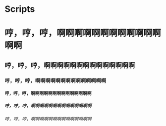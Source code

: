 # Scripts
# 哼，哼，哼，啊啊啊啊啊啊啊啊啊啊啊啊啊啊
## 哼，哼，哼，啊啊啊啊啊啊啊啊啊啊啊啊啊啊
### 哼，哼，哼，啊啊啊啊啊啊啊啊啊啊啊啊啊啊
#### 哼，哼，哼，啊啊啊啊啊啊啊啊啊啊啊啊啊啊
##### 哼，哼，哼，啊啊啊啊啊啊啊啊啊啊啊啊啊啊
###### 哼，哼，哼，啊啊啊啊啊啊啊啊啊啊啊啊啊啊
